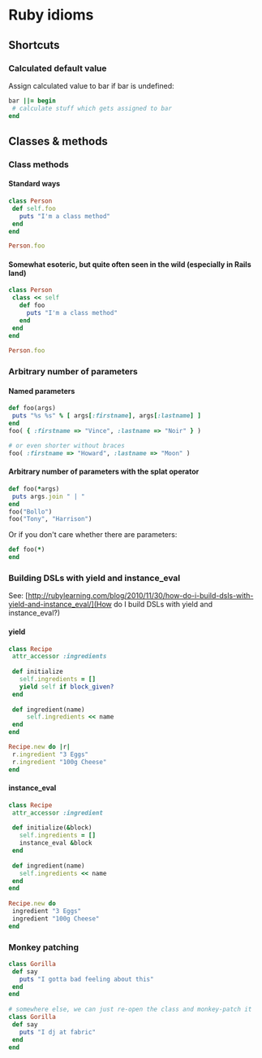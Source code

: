 # Ruby idioms

## Shortcuts

### Calculated default value

Assign calculated value to bar if bar is undefined:

```ruby
bar ||= begin
 # calculate stuff which gets assigned to bar
end 
```

## Classes & methods

### Class methods

#### Standard ways

```ruby
class Person
 def self.foo
   puts "I'm a class method"
 end
end

Person.foo
```   
    
#### Somewhat esoteric, but quite often seen in the wild (especially in Rails land) 

```ruby
class Person
 class << self
   def foo
     puts "I'm a class method"
   end
 end
end
    
Person.foo
```

### Arbitrary number of parameters

#### Named parameters

```ruby
def foo(args)
 puts "%s %s" % [ args[:firstname], args[:lastname] ]
end
foo( { :firstname => "Vince", :lastname => "Noir" } )

# or even shorter without braces
foo( :firstname => "Howard", :lastname => "Moon" )
```

#### Arbitrary number of parameters with the splat operator

```ruby
def foo(*args)
 puts args.join " | "
end
foo("Bollo")
foo("Tony", "Harrison")
```

Or if you don't care whether there are parameters:

```ruby
def foo(*)  
end
```
   
### Building DSLs with yield and instance_eval

See: [http://rubylearning.com/blog/2010/11/30/how-do-i-build-dsls-with-yield-and-instance_eval/](How do I build DSLs with yield and instance_eval?)

#### yield

```ruby
class Recipe
 attr_accessor :ingredients
 
 def initialize
   self.ingredients = []
   yield self if block_given?
 end
 
 def ingredient(name)
     self.ingredients << name
 end
end

Recipe.new do |r|
 r.ingredient "3 Eggs"
 r.ingredient "100g Cheese"
end
```

#### instance_eval

```ruby
class Recipe
 attr_accessor :ingredient
 
 def initialize(&block)
   self.ingredients = []
   instance_eval &block
 end
 
 def ingredient(name)
   self.ingredients << name
 end
end
    
Recipe.new do
 ingredient "3 Eggs"
 ingredient "100g Cheese"
end
```

### Monkey patching

```ruby
class Gorilla
 def say
   puts "I gotta bad feeling about this"
 end
end
    
# somewhere else, we can just re-open the class and monkey-patch it
class Gorilla
 def say
   puts "I dj at fabric"
 end
end
```